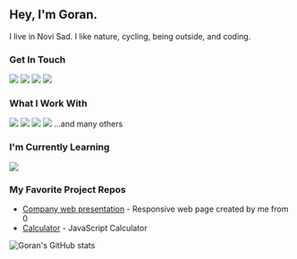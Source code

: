 ## Hey, I'm Goran. 
I live in Novi Sad. I like nature, cycling, being outside, and coding.

### Get In Touch
<a href="mailto:goranikukic@gmail.com"><img src="https://img.shields.io/badge/Gmail-D14836?style=for-the-badge&logo=gmail&logoColor=white"></a> <a href="https://https://www.linkedin.com/in/kukicgoran/"><img src="https://img.shields.io/badge/LinkedIn-0077B5?style=for-the-badge&logo=linkedin&logoColor=white"></a> <a href="https://www.youtube.com/channel/UCH9RCgdi60JQ6yOd8u_6bEA"><img src="https://img.shields.io/badge/YouTube-FF0000?style=for-the-badge&logo=youtube&logoColor=white"></a> <a href="https://gorankukic.github.io/portfolio/index.html"><img src="https://img.shields.io/badge/portfolio-0A0A0A?style=for-the-badge&logo=dev.to&logoColor=white"></a> 

### What I Work With
<img src="https://img.shields.io/badge/JavaScript-F7DF1E?style=for-the-badge&logo=javascript&logoColor=black"> <img src="https://img.shields.io/badge/HTML5-E34F26?style=for-the-badge&logo=html5&logoColor=white"> <img src="https://img.shields.io/badge/CSS3-1572B6?style=for-the-badge&logo=css3&logoColor=white"> <img src="https://img.shields.io/badge/Sass-CC6699?style=for-the-badge&logo=sass&logoColor=white"> 
...and many others

### I'm Currently Learning
<img src="https://img.shields.io/badge/React-20232A?style=for-the-badge&logo=react&logoColor=61DAFB"> 


### My Favorite Project Repos
* <a href="https://github.com/GoranKukic/codingPractice/tree/main/18-company-web-presentation">Company web presentation</a> - Responsive web page created by me from 0
* <a href="https://github.com/GoranKukic/codingPractice/tree/main/16-calculator">Calculator</a> - JavaScript Calculator


![Goran's GitHub stats](https://github-readme-stats.vercel.app/api?username=GoranKukic&show_icons=true&theme=dark)
